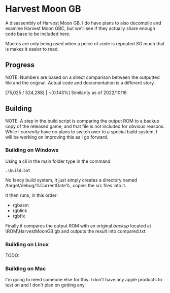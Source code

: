 
# Harvest Moon GB

A disassembly of Harvest Moon GB. I do have plans to also decompile and examine Harvest Moon GBC, but we'll see if they actually share enough code base to be included here.

Macros are only being used when a peice of code is repeated *SO* much that is makes it easier to read.

## Progress
NOTE: Numbers are based on a direct comparison between the outputted file and the original. Actual code and documentation is a different story.

[75,025 / 524,288] | ~[0.143%] Similarity as of 2022/10/16.

## Building
NOTE: A step in the build script is comparing the output ROM to a backup copy of the released game, and that file is not included for obvious reasons. While I *currently* have no plans to switch over to a special build system, I will be working on improving this as I go forward.

### Building on Windows
Using a cli in the main folder type in the command:

`.\build.bat`

No fancy build system, It just simply creates a directory named /target/debug/%CurrentDate%, copies the src files into it.

It then runs, in this order:
- rgbasm
- rgblink
- rgbfix

Finally it compares the output ROM with an original *backup* located at \ROM\HarvestMoonGB.gb and outputs the result into compared.txt.

### Building on Linux
TODO:

### Building on Mac
I'm going to need someone else for this. I don't have any apple products to test on and I don't plan on getting any.
